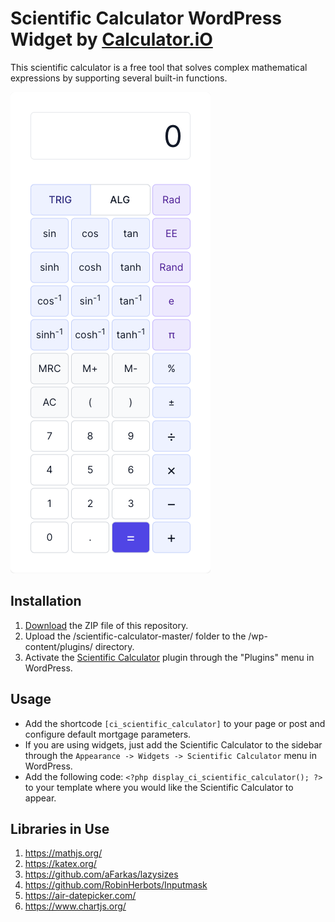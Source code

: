 # Scientific Calculator WordPress Widget by [Calculator.iO](https://www.calculator.io/ "Calculator.iO Homepage")

This scientific calculator is a free tool that solves complex mathematical expressions by supporting several built-in functions.

![Scientific Calculator Input Form](/assets/images/screenshot-1.png "Scientific Calculator Input Form")

## Installation

1. [Download](https://github.com/pub-calculator-io/age-calculator/archive/refs/heads/master.zip) the ZIP file of this repository.
2. Upload the /scientific-calculator-master/ folder to the /wp-content/plugins/ directory.
3. Activate the [Scientific Calculator](https://www.calculator.io/scientific-calculator/ "Scientific Calculator Homepage") plugin through the "Plugins" menu in WordPress.

## Usage
* Add the shortcode `[ci_scientific_calculator]` to your page or post and configure default mortgage parameters.
* If you are using widgets, just add the Scientific Calculator to the sidebar through the `Appearance -> Widgets -> Scientific Calculator` menu in WordPress.
* Add the following code: `<?php display_ci_scientific_calculator(); ?>` to your template where you would like the Scientific Calculator to appear.

## Libraries in Use
1. https://mathjs.org/
2. https://katex.org/
3. https://github.com/aFarkas/lazysizes
4. https://github.com/RobinHerbots/Inputmask
5. https://air-datepicker.com/
6. https://www.chartjs.org/
